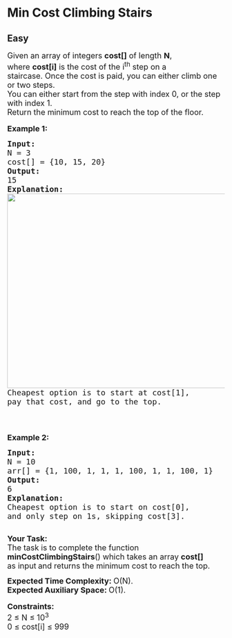 # Min Cost Climbing Stairs
## Easy 
<div class="problem-statement" style="user-select: auto;">
                <p style="user-select: auto;"></p><p style="user-select: auto;"><span style="font-size: 18px; user-select: auto;">Given an array of integers <strong style="user-select: auto;">cost[]</strong> of length <strong style="user-select: auto;">N</strong>, where&nbsp;<strong style="user-select: auto;">cost[i]</strong>&nbsp;is the cost of the i<sup style="user-select: auto;">th</sup>&nbsp;step on a staircase.&nbsp;Once&nbsp;the cost is paid, you can either climb one or two steps.<br style="user-select: auto;">
You can either start from the step with index 0, or the step with index 1.<br style="user-select: auto;">
Return the minimum cost to reach the top of the floor.</span><br style="user-select: auto;">
<br style="user-select: auto;">
<span style="font-size: 18px; user-select: auto;"><strong style="user-select: auto;">Example 1:</strong></span></p>

<pre style="user-select: auto;"><span style="font-size: 18px; user-select: auto;"><strong style="user-select: auto;">Input:
</strong>N = 3
cost[] = {10, 15, 20}
<strong style="user-select: auto;">Output:
</strong>15<strong style="user-select: auto;">
Explanation:
<img alt="" src="https://media.geeksforgeeks.org/img-practice/746_1-1629788354.png" style="height: 450px; width: 800px; user-select: auto;" class="img-responsive">
</strong>Cheapest option is to start at cost[1],
pay that cost, and go to the top.
</span></pre>

<p style="user-select: auto;">&nbsp;</p>

<p style="user-select: auto;"><br style="user-select: auto;">
<span style="font-size: 18px; user-select: auto;"><strong style="user-select: auto;">Example 2:</strong></span></p>

<pre style="user-select: auto;"><span style="font-size: 18px; user-select: auto;"><strong style="user-select: auto;">Input:
</strong>N = 10
arr[] = {1, 100, 1, 1, 1, 100, 1, 1, 100, 1}
<strong style="user-select: auto;">Output:
</strong>6<strong style="user-select: auto;">
Explanation:
</strong>Cheapest option is to start on cost[0], 
and only step on 1s, skipping cost[3].</span>
</pre>

<p style="user-select: auto;"><br style="user-select: auto;">
<span style="font-size: 18px; user-select: auto;"><strong style="user-select: auto;">Your Task:</strong><br style="user-select: auto;">
The task is to complete the function <strong style="user-select: auto;">minCostClimbingStairs</strong>() which takes an array&nbsp;<strong style="user-select: auto;">cost[] </strong>as&nbsp;input<strong style="user-select: auto;">&nbsp;</strong>and returns the minimum cost to reach the top.</span></p>

<p style="user-select: auto;"><span style="font-size: 18px; user-select: auto;"><strong style="user-select: auto;">Expected Time Complexity:&nbsp;</strong>O(N).<br style="user-select: auto;">
<strong style="user-select: auto;">Expected Auxiliary Space:&nbsp;</strong>O(1).</span><br style="user-select: auto;">
<br style="user-select: auto;">
<span style="font-size: 18px; user-select: auto;"><strong style="user-select: auto;">Constraints:</strong><br style="user-select: auto;">
2 ≤ N ≤ 10<sup style="user-select: auto;">3</sup><br style="user-select: auto;">
0&nbsp;≤ cost[i] ≤ 999</span></p>

<p style="user-select: auto;">&nbsp;</p>
 <p style="user-select: auto;"></p>
            </div>